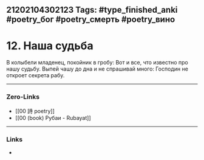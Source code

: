 21202104302123
Tags: #type_finished_anki #poetry_бог #poetry_смерть #poetry_вино
---
# 12. Наша судьба

  В колыбели младенец, покойник в гробу:
  Вот и все, что известно про нашу судьбу.
  Выпей чашу до дна и не спрашивай много:
  Господин не откроет секрета рабу.

---
### Zero-Links
- [[00 詩 poetry]]
- [[00 (book) Рубаи - Rubayat]]
---
### Links
-
